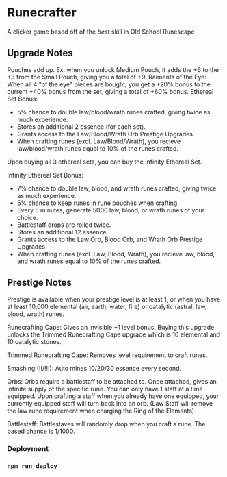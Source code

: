 # Runecrafter

A clicker game based off of the *best* skill in Old School Runescape

## Upgrade Notes

Pouches add up. Ex. when you unlock Medium Pouch, it adds the +6 to the +3 from the Small Pouch, giving you a total of +9.
Raiments of the Eye: When all 4 "of the eye" pieces are bought, you get a +20% bonus to the current +40% bonus from the set, giving a total of +60% bonus.
Ethereal Set Bonus:
  - 5% chance to double law/blood/wrath runes crafted, giving twice as much experience.
  - Stores an additional 2 essence (for each set).
  - Grants access to the Law/Blood/Wrath Orb Prestige Upgrades.
  - When crafting runes (excl. Law/Blood/Wrath), you recieve law/blood/wrath runes equal to 10% of the runes crafted.
  
Upon buying all 3 ethereal sets, you can buy the Infinity Ethereal Set.

Infinity Ethereal Set Bonus:
  - 7% chance to double law, blood, and wrath runes crafted, giving twice as much experience.
  - 5% chance to keep runes in rune pouches when crafting.
  - Every 5 minutes, generate 5000 law, blood, or wrath runes of your choice.
  - Battlestaff drops are rolled twice.
  - Stores an additional 12 essence.
  - Grants access to the Law Orb, Blood Orb, and Wrath Orb Prestige Upgrades.
  - When crafting runes (excl. Law, Blood, Wrath), you recieve law, blood, and wrath runes equal to 10% of the runes crafted.

## Prestige Notes

Prestige is available when your prestige level is at least 1, or when you have at least 10,000 elemental (air, earth, water, fire) or catalytic (astral, law, blood, wrath) runes.

Runecrafting Cape: Gives an invisible +1 level bonus. Buying this upgrade unlocks the Trimmed Runecrafting Cape upgrade which is 10 elemental and 10 catalytic stones.

Trimmed Runecrafting Cape: Removes level requirement to craft runes.

Smashing!(!!/!!!): Auto mines 10/20/30 essence every second.

Orbs: Orbs require a battlestaff to be attached to. Once attached, gives an infinite supply of the specific rune. You can only have 1 staff at a time equipped. Upon crafting a staff when you already have one equipped, your currently equipped staff will turn back into an orb. (Law Staff will remove the law rune requirement when charging the Ring of the Elements)

Battlestaff: Battlestaves will randomly drop when you craft a rune. The based chance is 1/1000.

### Deployment

### `npm run deploy`

